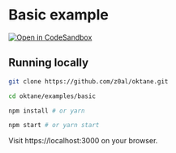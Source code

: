 # Basic example

[![Open in CodeSandbox][csb]][box]

## Running locally

```sh
git clone https://github.com/z0al/oktane.git

cd oktane/examples/basic

npm install # or yarn

npm start # or yarn start
```

Visit https://localhost:3000 on your browser.

[csb]: https://img.shields.io/badge/Open%20in-CodeSandbox-blue?style=flat-square&logo=codesandbox
[box]: https://codesandbox.io/s/github/z0al/oktane/tree/master/examples/basic
